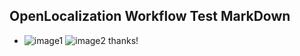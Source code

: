 ## OpenLocalization Workflow Test MarkDown
* ![image1](.\3dfc73e4-932c-4f23-bbaa-d450118fdf6d.png)   ![image2](.\dee78f61-f1a3-4412-9287-ca576f8ab42f.png) 
thanks!